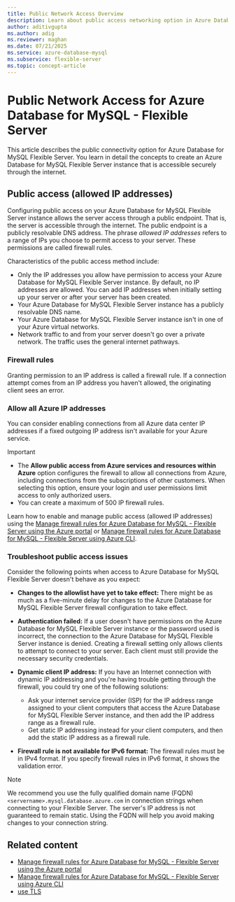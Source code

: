 ```yaml
---
title: Public Network Access Overview
description: Learn about public access networking option in Azure Database for MySQL - Flexible Server.
author: aditivgupta
ms.author: adig
ms.reviewer: maghan
ms.date: 07/21/2025
ms.service: azure-database-mysql
ms.subservice: flexible-server
ms.topic: concept-article
---
```


# Public Network Access for Azure Database for MySQL - Flexible Server

This article describes the public connectivity option for Azure Database for MySQL Flexible Server. You learn in detail the concepts to create an Azure Database for MySQL Flexible Server instance that is accessible securely through the internet.

## Public access (allowed IP addresses)

Configuring public access on your Azure Database for MySQL Flexible Server instance allows the server access through a public endpoint. That is, the server is accessible through the internet. The public endpoint is a publicly resolvable DNS address. The phrase *allowed IP addresses* refers to a range of IPs you choose to permit access to your server. These permissions are called firewall rules.

Characteristics of the public access method include:

- Only the IP addresses you allow have permission to access your Azure Database for MySQL Flexible Server instance. By default, no IP addresses are allowed. You can add IP addresses when initially setting up your server or after your server has been created.
- Your Azure Database for MySQL Flexible Server instance has a publicly resolvable DNS name.
- Your Azure Database for MySQL Flexible Server instance isn't in one of your Azure virtual networks.
- Network traffic to and from your server doesn't go over a private network. The traffic uses the general internet pathways.

### Firewall rules

Granting permission to an IP address is called a firewall rule. If a connection attempt comes from an IP address you haven't allowed, the originating client sees an error.

### Allow all Azure IP addresses

You can consider enabling connections from all Azure data center IP addresses if a fixed outgoing IP address isn't available for your Azure service.

> [!IMPORTANT]  
> - The **Allow public access from Azure services and resources within Azure** option configures the firewall to allow all connections from Azure, including connections from the subscriptions of other customers. When selecting this option, ensure your login and user permissions limit access to only authorized users.
> - You can create a maximum of 500 IP firewall rules.
>

Learn how to enable and manage public access (allowed IP addresses) using the [Manage firewall rules for Azure Database for MySQL - Flexible Server using the Azure portal](how-to-manage-firewall-portal.md) or [Manage firewall rules for Azure Database for MySQL - Flexible Server using Azure CLI](how-to-manage-firewall-cli.md).

### Troubleshoot public access issues

Consider the following points when access to Azure Database for MySQL Flexible Server doesn't behave as you expect:

- **Changes to the allowlist have yet to take effect:** There might be as much as a five-minute delay for changes to the Azure Database for MySQL Flexible Server firewall configuration to take effect.

- **Authentication failed:** If a user doesn't have permissions on the Azure Database for MySQL Flexible Server instance or the password used is incorrect, the connection to the Azure Database for MySQL Flexible Server instance is denied. Creating a firewall setting only allows clients to attempt to connect to your server. Each client must still provide the necessary security credentials.

- **Dynamic client IP address:** If you have an Internet connection with dynamic IP addressing and you're having trouble getting through the firewall, you could try one of the following solutions:
    - Ask your internet service provider (ISP) for the IP address range assigned to your client computers that access the Azure Database for MySQL Flexible Server instance, and then add the IP address range as a firewall rule.
    - Get static IP addressing instead for your client computers, and then add the static IP address as a firewall rule.

- **Firewall rule is not available for IPv6 format:** The firewall rules must be in IPv4 format. If you specify firewall rules in IPv6 format, it shows the validation error.

> [!NOTE]  
> We recommend you use the fully qualified domain name (FQDN) `<servername>.mysql.database.azure.com` in connection strings when connecting to your Flexible Server. The server's IP address is not guaranteed to remain static. Using the FQDN will help you avoid making changes to your connection string.

## Related content

- [Manage firewall rules for Azure Database for MySQL - Flexible Server using the Azure portal](how-to-manage-firewall-portal.md)
- [Manage firewall rules for Azure Database for MySQL - Flexible Server using Azure CLI](how-to-manage-firewall-cli.md)
- [use TLS](how-to-connect-tls-ssl.md)
